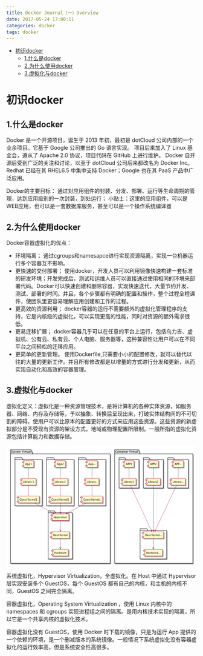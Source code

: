 ```yaml
---
title: Docker Journal（一）Overview
date: 2017-05-24 17:00:11
categories: docker
tags: docker
---
```


- [初识docker](#%E5%88%9D%E8%AF%86docker)
  - [1.什么是docker](#1%E4%BB%80%E4%B9%88%E6%98%AFdocker)
  - [2.为什么使用docker](#2%E4%B8%BA%E4%BB%80%E4%B9%88%E4%BD%BF%E7%94%A8docker)
  - [3.虚拟化与docker](#3%E8%99%9A%E6%8B%9F%E5%8C%96%E4%B8%8Edocker)

# 初识docker
##  1.什么是docker

Docker 是一个开源项目，诞生于 2013 年初，最初是 dotCloud 公司内部的一个业余项目。它基于 Google 公司推出的 Go 语言实现。 项目后来加入了 Linux 基金会，遵从了 Apache 2.0 协议，项目代码在 GitHub 上进行维护。
Docker 自开源后受到广泛的关注和讨论，以至于 dotCloud 公司后来都改名为 Docker Inc。Redhat 已经在其 RHEL6.5 中集中支持 Docker；Google 也在其 PaaS 产品中广泛应用。

Docker的主要目标：
通过对应用组件的封装、分发、部署、运行等生命周期的管理，达到应用级别的一次封装，到处运行；
小贴士：这里的应用组件，可以是WEB应用，也可以是一套数据库服务，甚至可以是一个操作系统编译器

##  2.为什么使用docker

Docker容器虚拟化的优点：

- 环境隔离；
    通过cgroups和namesapce进行实现资源隔离，实现一台机器运行多个容器互不影响。
- 更快速的交付部署；
    使用docker，开发人员可以利用镜像快速构建一套标准的研发环境；开发完成后，测试和运维人员可以直接通过使用相同的环境来部署代码。Docker可以快速创建和删除容器，实现快速迭代，大量节约开发、测试、部署的时间。并且，各个步骤都有明确的配置和操作，整个过程全程课件，使团队里更容易理解应用创建和工作的过程。
- 更高效的资源利用；
    docker容器的运行不需要额外的虚拟化管理程序的支持，它是内核级的虚拟化，可以实现更高的性能，同时对资源的额外需求很低。
- 更易迁移扩展；
    docker容器几乎可以在任意的平台上运行，包括乌力吉、虚拟机、公有云、私有云、个人电脑、服务器等，这种兼容性让用户可以在不同平台之间轻松的迁移应用。
- 更简单的更新管理。
    使用Dockerfile,只需要小小的配置修改，就可以替代以往的大量的更新工作。并且所有修改都是以增量的方式进行分发和更新，从而实现自动化和高效的容器管理。

##  3.虚拟化与docker

虚拟化定义：虚拟化是一种资源管理技术，是将计算机的各种实体资源，如服务器、网络、内存及存储等，予以抽象、转换后呈现出来，打破实体结构间的不可切割的障碍，使用户可以比原本的配置更好的方式来应用这些资源。这些资源的新虚拟部分是不受现有资源的架设方式，地域或物理配置所限制。一般所指的虚拟化资源包括计算能力和数据存储。

![docker-component](../../assets/img/docker/docker-component.png)

系统虚拟化，Hypervisor Virtualization，全虚拟化。在 Host 中通过 Hypervisor 层实现安装多个 GuestOS，每个 GuestOS 都有自己的内核，和主机的内核不同，GuestOS 之间完全隔离。

容器虚拟化，Operating System Virtualization ，使用 Linux 内核中的 namespaces 和 cgroups 实现进程组之间的隔离。是用内核技术实现的隔离，所以它是一个共享内核的虚拟化技术。

容器虚拟化没有 GuestOS，使用 Docker 时下载的镜像，只是为运行 App 提供的一个依赖的环境，是一个删减版本的系统镜像。一般情况下系统虚拟化没有容器虚拟化的运行效率高，但是系统安全性高很多。